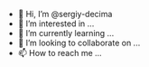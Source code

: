 - 👋 Hi, I’m @sergiy-decima
- 👀 I’m interested in ...
- 🌱 I’m currently learning ...
- 💞️ I’m looking to collaborate on ...
- 📫 How to reach me ...

<!---
sergiy-decima/sergiy-decima is a ✨ special ✨ repository because its `README.md` (this file) appears on your GitHub profile.
You can click the Preview link to take a look at your changes.
You can click ...
--->
